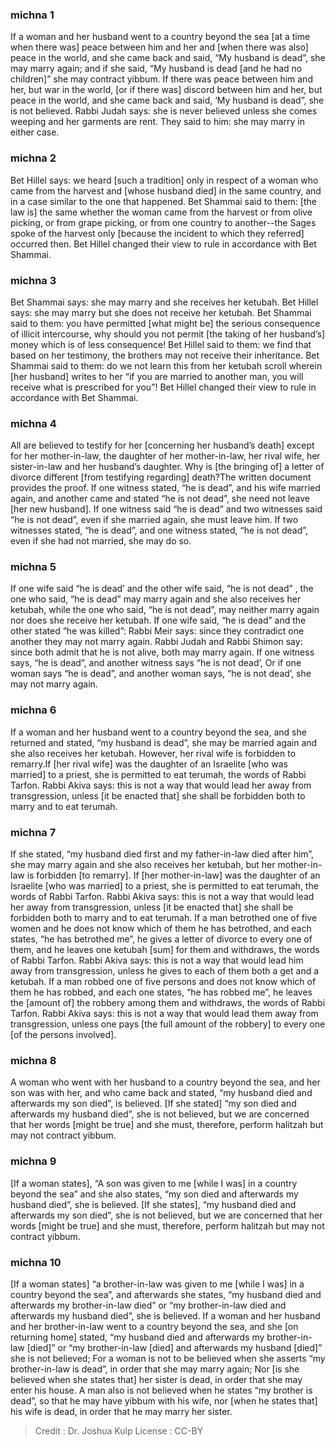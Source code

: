
### michna 1
If a woman and her husband went to a country beyond the sea [at a time when there was] peace between him and her and [when there was also] peace in the world, and she came back and said, “My husband is dead”, she may marry again; and if she said, “My husband is dead [and he had no children]” she may contract yibbum. If there was peace between him and her, but war in the world, [or if there was] discord between him and her, but peace in the world, and she came back and said, ‘My husband is dead”, she is not believed. Rabbi Judah says: she is never believed unless she comes weeping and her garments are rent. They said to him: she may marry in either case.

### michna 2
Bet Hillel says: we heard [such a tradition] only in respect of a woman who came from the harvest and [whose husband died] in the same country, and in a case similar to the one that happened. Bet Shammai said to them: [the law is] the same whether the woman came from the harvest or from olive picking, or from grape picking, or from one country to another--the Sages spoke of the harvest only [because the incident to which they referred] occurred then. Bet Hillel changed their view to rule in accordance with Bet Shammai.

### michna 3
Bet Shammai says:  she may marry and she receives her ketubah. Bet Hillel says: she may marry but she does not receive her ketubah. Bet Shammai said to them: you have permitted [what might be] the serious consequence of illicit intercourse, why should you not permit [the taking of her husband’s] money which is of less consequence! Bet Hillel said to them: we find that based on her testimony, the brothers may not receive their inheritance. Bet Shammai said to them: do we not learn this from her ketubah scroll wherein [her husband] writes to her “if you are married to another man, you will receive what is prescribed for you”! Bet Hillel changed their view to rule in accordance with Bet Shammai.

### michna 4
All are believed to testify for her [concerning her husband’s death] except for her mother-in-law, the daughter of her mother-in-law, her rival wife, her sister-in-law and her husband’s daughter. Why is [the bringing of] a letter of divorce different [from testifying regarding] death?The written document provides the proof. If one witness stated, “he is dead”, and his wife married again, and another came and stated “he is not dead”, she need not leave [her new husband]. If one witness said “he is dead” and two witnesses said “he is not dead”, even if she married again, she must leave him. If two witnesses stated, “he is dead”, and one witness stated, “he is not dead”, even if she had not married, she may do so.

### michna 5
If one wife said “he is dead’ and the other wife said, “he is not dead” , the one who said, “he is dead” may marry again and she also receives her ketubah, while the one who said, “he is not dead”, may neither marry again nor does she receive her ketubah. If one wife said, “he is dead” and the other stated “he was killed”: Rabbi Meir says: since they contradict one another they may not marry again. Rabbi Judah and Rabbi Shimon say: since both admit that he is not alive, both may marry again. If one witness says, “he is dead”, and another witness says “he is not dead’, Or if one woman says “he is dead”, and another woman says, “he is not dead’, she may not marry again.

### michna 6
If a woman and her husband went to a country beyond the sea, and she returned and stated, “my husband is dead”, she may be married again and she also receives her ketubah. However, her rival wife is forbidden to remarry.If [her rival wife] was the daughter of an Israelite [who was married] to a priest, she is permitted to eat terumah, the words of Rabbi Tarfon. Rabbi Akiva says: this is not a way that would lead her away from transgression, unless [it be enacted that] she shall be forbidden both to marry and to eat terumah.

### michna 7
If she stated, “my husband died first and my father-in-law died after him”, she may marry again and she also receives her ketubah, but her mother-in-law is forbidden [to remarry]. If [her mother-in-law] was the daughter of an Israelite [who was married] to a priest, she is permitted to eat terumah, the words of Rabbi Tarfon. Rabbi Akiva says: this is not a way that would lead her away from transgression, unless [it be enacted that] she shall be forbidden both to marry and to eat terumah. If a man betrothed one of five women and he does not know which of them he has betrothed, and each states, “he has betrothed me”, he gives a letter of divorce to every one of them,  and he leaves one ketubah [sum] for them and withdraws, the words of Rabbi Tarfon. Rabbi Akiva says: this is not a way that would lead him away from transgression, unless he gives to each of them both a get and a ketubah. If a man robbed one of five persons and does not know which of them he has robbed, and each one states, “he has robbed me”, he leaves the [amount of] the robbery among them and withdraws, the words of Rabbi Tarfon. Rabbi Akiva says: this is not a way that would lead them away from transgression, unless one pays [the full amount of the robbery] to every one [of the persons involved].

### michna 8
A woman who went with her husband to a country beyond the sea, and her son was with her, and who came back and stated, “my husband died and afterwards my son died”, is believed. [If she stated] “my son died and afterwards my husband died”, she is not believed, but we are concerned that her words [might be true] and she must, therefore, perform halitzah but may not contract yibbum.

### michna 9
[If a woman states], “A son was given to me [while I was] in a country beyond the sea” and she also states, “my son died and afterwards my husband died”, she is believed. [If she states], “my husband died and afterwards my son died”, she is not believed, but we are concerned that her words [might be true] and she must, therefore, perform halitzah but may not contract yibbum.

### michna 10
[If a woman states] “a brother-in-law was given to me [while I was] in a country beyond the sea”,  and afterwards she states, “my husband died and afterwards my brother-in-law died” or “my brother-in-law died and afterwards my husband died”, she is believed. If a woman and her husband and her brother-in-law went to a country beyond the sea, and she [on returning home] stated, “my husband died and afterwards my brother-in-law [died]” or “my brother-in-law [died] and afterwards my husband [died]” she is not believed; For a woman is not to be believed when she asserts “my brother-in-law is dead”, in order that she may marry again; Nor [is she believed when she states that] her sister is dead, in order that she may enter his house. A man also is not believed when he states “my brother is dead”, so that he may have yibbum with his wife, nor [when he states that] his wife is dead, in order that he may marry her sister.

>Credit : Dr. Joshua Kulp
>License : CC-BY